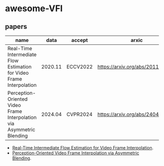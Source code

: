 # awesome-VFI
## papers
| name   | data | accept  |  arxic   | github |
|--------|--------|--------|--------|--------|
| Real-Time Intermediate Flow Estimation for Video Frame Interpolation  | 2020.11 | ECCV2022 | https://arxiv.org/abs/2011.06294| https://github.com/hzwer/ECCV2022-RIFE |
| Perception-Oriented Video Frame Interpolation via Asymmetric Blending  | 2024.04 | CVPR2024 | https://arxiv.org/abs/2404.06692|https://github.com/mulns/PerVFI |

- [Real-Time Intermediate Flow Estimation for Video Frame Interpolation](https://github.com/hzwer/ECCV2022-RIFE).
- [Perception-Oriented Video Frame Interpolation via Asymmetric Blending](https://github.com/mulns/PerVFI).
